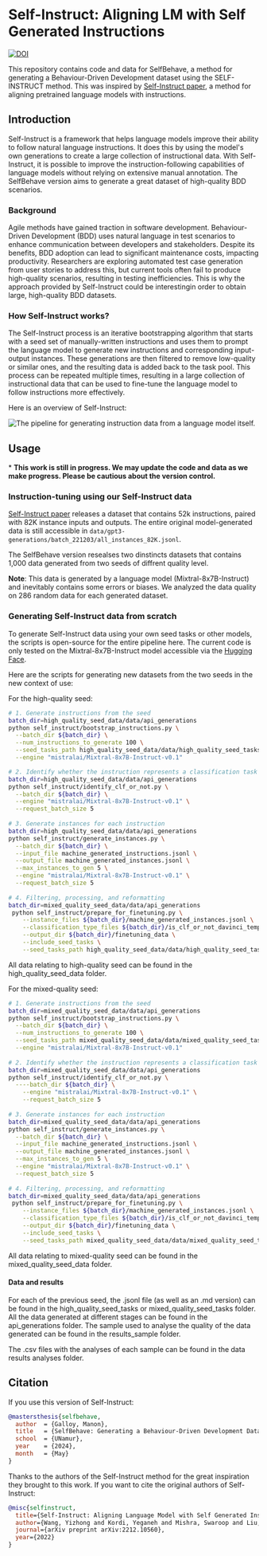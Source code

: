 # Self-Instruct: Aligning LM with Self Generated Instructions

[![DOI](https://zenodo.org/badge/802517442.svg)](https://doi.org/10.5281/zenodo.14050107)

This repository contains code and data for SelfBehave, a method for generating a Behaviour-Driven Development dataset using the SELF-INSTRUCT method. This was inspired by [Self-Instruct paper](https://arxiv.org/abs/2212.10560), a method for aligning pretrained language models with instructions.

## Introduction

Self-Instruct is a framework that helps language models improve their ability to follow natural language instructions. It does this by using the model's own generations to create a large collection of instructional data. With Self-Instruct, it is possible to improve the instruction-following capabilities of language models without relying on extensive manual annotation.
The SelfBehave version aims to generate a great dataset of high-quality BDD scenarios.

### Background

Agile methods have gained traction in software development. Behaviour-Driven Development (BDD) uses natural language in test scenarios to enhance communication between developers and stakeholders. Despite its benefits, BDD adoption can lead to significant maintenance costs, impacting productivity. Researchers are exploring automated test case generation from user stories to address this, but current tools often fail to produce high-quality scenarios, resulting in testing inefficiencies. This is why the approach provided by Self-Instruct could be interestingin order to obtain large, high-quality BDD datasets.

### How Self-Instruct works?

The Self-Instruct process is an iterative bootstrapping algorithm that starts with a seed set of manually-written instructions and uses them to prompt the language model to generate new instructions and corresponding input-output instances. These generations are then filtered to remove low-quality or similar ones, and the resulting data is added back to the task pool. This process can be repeated multiple times, resulting in a large collection of instructional data that can be used to fine-tune the language model to follow instructions more effectively.

Here is an overview of Self-Instruct:

![The pipeline for generating instruction data from a language model itself.](docs/pipeline.JPG)

## Usage

\* **This work is still in progress. We may update the code and data as we make progress. Please be cautious about the version control.**

### Instruction-tuning using our Self-Instruct data

[Self-Instruct paper](https://arxiv.org/abs/2212.10560) releases a dataset that contains 52k instructions, paired with 82K instance inputs and outputs. The entire original model-generated data is still accessible in `data/gpt3-generations/batch_221203/all_instances_82K.jsonl`.

The SelfBehave version resealses two dinstincts datasets that contains 1,000 data generated from two seeds of diffrent quality level. 

**Note**: This data is generated by a language model (Mixtral-8x7B-Instruct) and inevitably contains some errors or biases. We analyzed the data quality on 286 random data for each generated dataset.

### Generating Self-Instruct data from scratch

To generate Self-Instruct data using your own seed tasks or other models, the scripts is open-source for the entire pipeline here. The current code is only tested on the Mixtral-8x7B-Instruct model accessible via the [Hugging Face](https://huggingface.co/mistralai/Mixtral-8x7B-Instruct-v0.1).

Here are the scripts for generating new datasets from the two seeds in the new context of use:

For the high-quality seed:
```bash
# 1. Generate instructions from the seed
batch_dir=high_quality_seed_data/data/api_generations
python self_instruct/bootstrap_instructions.py \
  --batch_dir ${batch_dir} \
  --num_instructions_to_generate 100 \
  --seed_tasks_path high_quality_seed_data/data/high_quality_seed_tasks/high_quality_seed_tasks.jsonl \
  --engine "mistralai/Mixtral-8x7B-Instruct-v0.1"

# 2. Identify whether the instruction represents a classification task or not
batch_dir=high_quality_seed_data/data/api_generations
python self_instruct/identify_clf_or_not.py \
  --batch_dir ${batch_dir} \
  --engine "mistralai/Mixtral-8x7B-Instruct-v0.1" \
  --request_batch_size 5
    
# 3. Generate instances for each instruction
batch_dir=high_quality_seed_data/data/api_generations
python self_instruct/generate_instances.py \
  --batch_dir ${batch_dir} \
  --input_file machine_generated_instructions.jsonl \
  --output_file machine_generated_instances.jsonl \
  --max_instances_to_gen 5 \
  --engine "mistralai/Mixtral-8x7B-Instruct-v0.1" \
  --request_batch_size 5
  
# 4. Filtering, processing, and reformatting
batch_dir=mixed_quality_seed_data/data/api_generations
 python self_instruct/prepare_for_finetuning.py \
    --instance_files ${batch_dir}/machine_generated_instances.jsonl \
    --classification_type_files ${batch_dir}/is_clf_or_not_davinci_template_1.jsonl \
    --output_dir ${batch_dir}/finetuning_data \
    --include_seed_tasks \
    --seed_tasks_path high_quality_seed_data/data/high_quality_seed_tasks/high_quality_seed_tasks.jsonl
```
All data relating to high-quality seed can be found in the high_quality_seed_data folder.

For the mixed-quality seed:
```bash
# 1. Generate instructions from the seed
batch_dir=mixed_quality_seed_data/data/api_generations
python self_instruct/bootstrap_instructions.py \
  --batch_dir ${batch_dir} \
  --num_instructions_to_generate 100 \
  --seed_tasks_path mixed_quality_seed_data/data/mixed_quality_seed_tasks/mixed_quality_seed_tasks.jsonl \
  --engine "mistralai/Mixtral-8x7B-Instruct-v0.1"
  
# 2. Identify whether the instruction represents a classification task or not
batch_dir=mixed_quality_seed_data/data/api_generations
python self_instruct/identify_clf_or_not.py \
  ----batch_dir ${batch_dir} \
    --engine "mistralai/Mixtral-8x7B-Instruct-v0.1" \
    --request_batch_size 5
    
# 3. Generate instances for each instruction
batch_dir=mixed_quality_seed_data/data/api_generations
python self_instruct/generate_instances.py \
  --batch_dir ${batch_dir} \
  --input_file machine_generated_instructions.jsonl \
  --output_file machine_generated_instances.jsonl \
  --max_instances_to_gen 5 \
  --engine "mistralai/Mixtral-8x7B-Instruct-v0.1" \
  --request_batch_size 5
  
# 4. Filtering, processing, and reformatting
batch_dir=mixed_quality_seed_data/data/api_generations
 python self_instruct/prepare_for_finetuning.py \
    --instance_files ${batch_dir}/machine_generated_instances.jsonl \
    --classification_type_files ${batch_dir}/is_clf_or_not_davinci_template_1.jsonl \
    --output_dir ${batch_dir}/finetuning_data \
    --include_seed_tasks \
    --seed_tasks_path mixed_quality_seed_data/data/mixed_quality_seed_tasks/mixed_quality_seed_tasks.jsonl
```
All data relating to mixed-quality seed can be found in the mixed_quality_seed_data folder.

#### Data and results
For each of the previous seed, the .jsonl file (as well as an .md version) can be found in the high_quality_seed_tasks or mixed_quality_seed_tasks folder.
All the data generated at different stages can be found in the api_generations folder.
The sample used to analyse the quality of the data generated can be found in the results_sample folder.

The .csv files with the analyses of each sample can be found in the data results analyses folder.

## Citation

If you use this version of Self-Instruct:
```bibtex
@mastersthesis{selfbehave,
  author  = {Galloy, Manon},
  title   = {SelfBehave: Generating a Behaviour-Driven Development Dataset Using the SELF-INSTRUCT Method},
  school  = {UNamur},
  year    = {2024},
  month   = {May}
}
```

Thanks to the authors of the Self-Instruct method for the great inspiration they brought to this work. If you want to cite the original authors of Self-Instruct:
```bibtex
@misc{selfinstruct,
  title={Self-Instruct: Aligning Language Model with Self Generated Instructions},
  author={Wang, Yizhong and Kordi, Yeganeh and Mishra, Swaroop and Liu, Alisa and Smith, Noah A. and Khashabi, Daniel and Hajishirzi, Hannaneh},
  journal={arXiv preprint arXiv:2212.10560},
  year={2022}
}
```
